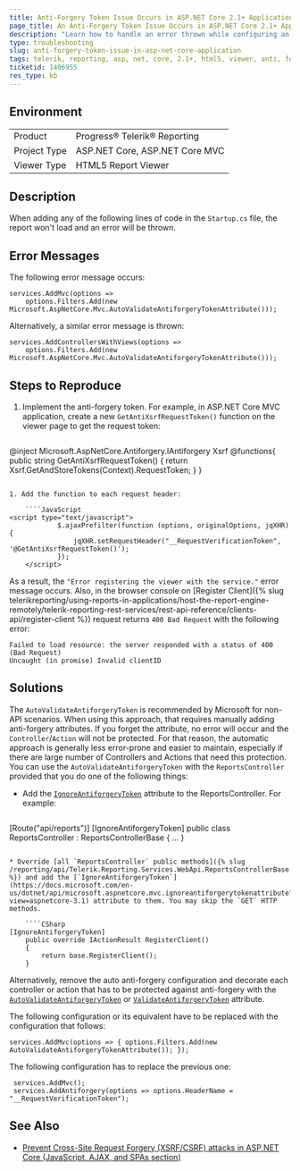 ```yaml
---
title: Anti-Forgery Token Issue Occurs in ASP.NET Core 2.1+ Applications
page_title: An Anti-Forgery Token Issue Occurs in ASP.NET Core 2.1+ Applications
description: "Learn how to handle an error thrown while configuring an ASP.NET Core 2.1+ application with anti-forgery token."
type: troubleshooting
slug: anti-forgery-token-issue-in-asp-net-core-application
tags: telerik, reporting, asp, net, core, 2.1+, html5, viewer, anti, forgery, token, error, occurs
ticketid: 1406955
res_type: kb
---
```


## Environment

<table>
    <tbody>
	    <tr>
	    	<td>Product</td>
	    	<td>Progress® Telerik® Reporting</td>
	    </tr>
      <tr>
	    	<td>Project Type</td>
	    	<td>ASP.NET Core, ASP.NET Core MVC</td>
	    </tr>
      <tr>
	    	<td>Viewer Type</td>
	    	<td>HTML5 Report Viewer</td>
	    </tr>
    </tbody>
</table>


## Description

When adding any of the following lines of code in the `Startup.cs` file, the report won't load and an error will be thrown.

## Error Messages

The following error message occurs:

````CSharp
services.AddMvc(options =>
	options.Filters.Add(new Microsoft.AspNetCore.Mvc.AutoValidateAntiforgeryTokenAttribute()));
````

Alternatively, a similar error message is thrown:

````CSharp
services.AddControllersWithViews(options =>
	options.Filters.Add(new Microsoft.AspNetCore.Mvc.AutoValidateAntiforgeryTokenAttribute()));
````

## Steps to Reproduce

1. Implement the anti-forgery token. For example, in ASP.NET Core MVC application, create a new `GetAntiXsrfRequestToken()` function on the viewer page to get the request token:

    ````C#
@inject Microsoft.AspNetCore.Antiforgery.IAntiforgery Xsrf
    @functions{
        public string GetAntiXsrfRequestToken()
        {
            return Xsrf.GetAndStoreTokens(Context).RequestToken;
        }
    }
````

1. Add the function to each request header:

    ````JavaScript
<script type="text/javascript">
            $.ajaxPrefilter(function (options, originalOptions, jqXHR) {
                jqXHR.setRequestHeader("__RequestVerificationToken", '@GetAntiXsrfRequestToken()');
            });
    </script>
````

As a result, the `"Error registering the viewer with the service."` error message occurs. Also, in the browser console on [Register Client]({% slug telerikreporting/using-reports-in-applications/host-the-report-engine-remotely/telerik-reporting-rest-services/rest-api-reference/clients-api/register-client %}) request returns `400 Bad Request` with the following error:

````
Failed to load resource: the server responded with a status of 400 (Bad Request)
Uncaught (in promise) Invalid clientID
````

## Solutions

The `AutoValidateAntiforgeryToken` is recommended by Microsoft for non-API scenarios. When using this  approach, that requires manually adding anti-forgery attributes. If you forget the attribute, no error will occur and the `Controller`/`Action` will not be protected. For that reason, the automatic approach is generally less error-prone and easier to maintain, especially if there are large number of Controllers and Actions that need this protection. You can use the `AutoValidateAntiforgeryToken` with the `ReportsController` provided that you do one of the following things:

* Add the [`IgnoreAntiforgeryToken`](https://docs.microsoft.com/en-us/dotnet/api/microsoft.aspnetcore.mvc.ignoreantiforgerytokenattribute?view=aspnetcore-3.1) attribute to the ReportsController. For example:

    ````CSharp
[Route("api/reports")]
    [IgnoreAntiforgeryToken]
    public class ReportsController : ReportsControllerBase
    {
    	...
    }
````

* Override [all `ReportsController` public methods]({% slug /reporting/api/Telerik.Reporting.Services.WebApi.ReportsControllerBase.html#methods %}) and add the [`IgnoreAntiforgeryToken`](https://docs.microsoft.com/en-us/dotnet/api/microsoft.aspnetcore.mvc.ignoreantiforgerytokenattribute?view=aspnetcore-3.1) attribute to them. You may skip the `GET` HTTP methods.

    ````CSharp
[IgnoreAntiforgeryToken]
    public override IActionResult RegisterClient()
    {
        return base.RegisterClient();
    }
````

Alternatively, remove the auto anti-forgery configuration and decorate each controller or action that has to be protected against anti-forgery with the [`AutoValidateAntiforgeryToken`](https://docs.microsoft.com/en-us/dotnet/api/microsoft.aspnetcore.mvc.autovalidateantiforgerytokenattribute?view=aspnetcore-3.1) or [`ValidateAntiforgeryToken`](https://docs.microsoft.com/en-us/dotnet/api/microsoft.aspnetcore.mvc.validateantiforgerytokenattribute?view=aspnetcore-3.1) attribute.

The following configuration or its equivalent have to be replaced with the configuration that follows:

````CSharp
services.AddMvc(options => { options.Filters.Add(new AutoValidateAntiforgeryTokenAttribute()); });
````

The following configuration has to replace the previous one:

````CSharp
 services.AddMvc();
 services.AddAntiforgery(options => options.HeaderName = "__RequestVerificationToken");
````

## See Also

* [Prevent Cross-Site Request Forgery (XSRF/CSRF) attacks in ASP.NET Core (JavaScript, AJAX, and SPAs section)](https://docs.microsoft.com/en-us/aspnet/core/security/anti-request-forgery?view=aspnetcore-2.2#javascript-ajax-and-spas)
